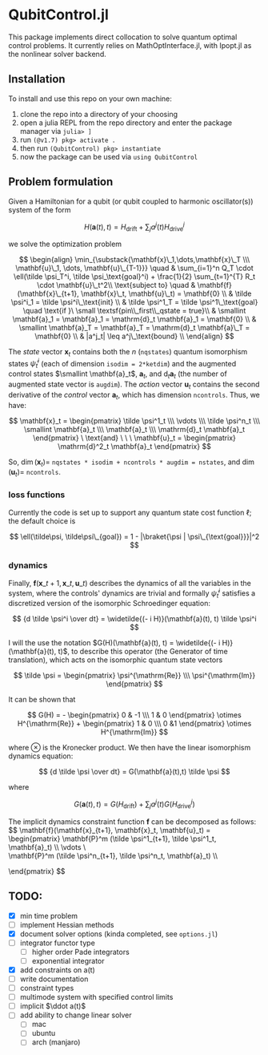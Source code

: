 # QubitControl.jl

This package implements direct collocation to solve quantum optimal control problems. It currently relies on MathOptInterface.jl, with Ipopt.jl as the nonlinear solver backend.

## Installation

To install and use this repo on your own machine:

1. clone the repo into a directory of your choosing
2. open a julia REPL from the repo directory and enter the package manager via `julia> ]`
3. run `(@v1.7) pkg> activate .` 
4. then run `(QubitControl) pkg> instantiate`
5. now the package can be used via `using QubitControl`


## Problem formulation

Given a Hamiltonian for a qubit (or qubit coupled to harmonic oscillator(s)) system of the form

$$
H(\mathbf{{a}}(t), t ) = H_{\text{drift}} + \sum_{j} a^j(t) H_{\text{drive}}^j
$$

we solve the optimization problem

$$
\begin{align}
\min_{\substack{\mathbf{x}\_1,\dots,\mathbf{x}\_T \\\ \mathbf{u}\_1, \dots, \mathbf{u}\_{T-1}}} \quad
& \sum_{i=1}^n Q_T \cdot \ell(\tilde \psi_T^i, \tilde \psi_\text{goal}^i) + \frac{1}{2} \sum_{t=1}^{T} R_t \cdot \mathbf{u}\_t^2\\ 
\text{subject to} \quad 
& \mathbf{f}(\mathbf{x}\_{t+1}, \mathbf{x}\_t, \mathbf{u}\_t) = \mathbf{0}  \\
&  \tilde \psi^i_1 = \tilde \psi^i\_\text{init} \\
& \tilde \psi^1_T = \tilde \psi^1\_\text{goal} \quad \text{if }\ \small \textsf{pin\\_first\\_qstate = true}\\
& \smallint \mathbf{a}_1 = \mathbf{a}_1 = \mathrm{d}_t \mathbf{a}_1 = \mathbf{0} \\  
& \smallint \mathbf{a}_T = \mathbf{a}_T = \mathrm{d}_t \mathbf{a}\_T = \mathbf{0} \\
& |a^j_t| \leq a^j\_\text{bound} \\
\end{align}
$$

The *state* vector $\mathbf{x}_t$ contains both the $n$ (`nqstates`) quantum isomorphism states $\tilde \psi^i_t$ (each of dimension `isodim = 2*ketdim`) and the augmented control states $\smallint \mathbf{a}_t$, $\mathbf{a}_t$, and $\mathrm{d}_t \mathbf{a}_t$ (the number of augmented state vector is `augdim`). The *action* vector $\mathbf{u}_t$ contains the second derivative of the *control* vector $\mathbf{a}_t$, which has dimension `ncontrols`. Thus, we have:

$$
\mathbf{x}_t = \begin{pmatrix} \tilde \psi^1_t \\\ \vdots \\\ \tilde \psi^n_t \\\ \smallint \mathbf{a}_t \\\ \mathbf{a}_t \\\ \mathrm{d}_t \mathbf{a}_t \end{pmatrix} \ \text{and} \ \ \ \mathbf{u}_t = \begin{pmatrix} \mathrm{d}^2_t \mathbf{a}_t  \end{pmatrix}
$$

So, $\dim(\mathbf{x}_t) =$ `nqstates * isodim + ncontrols * augdim = nstates`, and $\dim(\mathbf{u}_t)=$ `ncontrols`.

### loss functions

Currently the code is set up to support any quantum state cost function $\ell$; the default choice is

$$
\ell(\tilde\psi, \tilde\psi\_{goal}) = 1 - |\braket{\psi | \psi\_{\text{goal}}}|^2
$$

### dynamics

Finally, $\mathbf{f}(\mathbf{x}\_{t+1}, \mathbf{x}\_t, \mathbf{u}\_t)$ describes the dynamics of all the variables in the system, where the controls' dynamics are trivial and formally $\tilde \psi^i_t$ satisfies a discretized version of the isomorphic Schroedinger equation:

$$
{d \tilde \psi^i \over dt} = \widetilde{(- i H)}(\mathbf{a}(t), t) \tilde \psi^i
$$

I will the use the notation $G(H)(\mathbf{a}(t), t) = \widetilde{(- i H)}(\mathbf{a}(t), t)$, to describe this operator (the Generator of time translation), which acts on the isomorphic quantum state vectors 

$$
\tilde \psi = \begin{pmatrix} \psi^{\mathrm{Re}} \\\ \psi^{\mathrm{Im}} \end{pmatrix}
$$ 

It can be shown that

$$
G(H) =  - \begin{pmatrix} 0 & -1 \\\ 1 & 0 \end{pmatrix} \otimes H^{\mathrm{Re}} + \begin{pmatrix} 1 & 0 \\\ 0 &1 \end{pmatrix} \otimes H^{\mathrm{Im}}
$$

where $\otimes$ is the Kronecker product.  We then have the linear isomorphism dynamics equation:

$$
{d \tilde \psi \over dt} = G(\mathbf{a}(t),t) \tilde \psi
$$

where

$$
G(\mathbf{a}(t),t) = G(H_{\text{drift}}) + \sum_j a^j(t) G(H_{\text{drive}}^j) 
$$

The implicit dynamics constraint function $\mathbf{f}$ can be decomposed as follows:
$$
\mathbf{f}(\mathbf{x}\_{t+1}, \mathbf{x}\_t, \mathbf{u}_t) 
= \begin{pmatrix} 
  \mathbf{P}^m (\tilde \psi^1\_{t+1}, \tilde \psi^1\_t, \mathbf{a}\_t) \\\ 
  \vdots \\\
  \mathbf{P}^m (\tilde \psi^n\_{t+1}, \tilde \psi^n\_t, \mathbf{a}\_t) \\\
  
  \end{pmatrix}
$$

## TODO: 

- [x] min time problem
- [ ] implement Hessian methods
- [x] document solver options (kinda completed, see `options.jl`)
- [ ] integrator functor type
  - [ ] higher order Pade integrators
  - [ ] exponential integrator
- [x] add constraints on a(t)
- [ ] write documentation 
- [ ] constraint types
- [ ] multimode system with specified control limits
- [ ] implicit $\ddot a(t)$
- [ ] add ability to change linear solver
  - [ ] mac
  - [ ] ubuntu
  - [ ] arch (manjaro)
